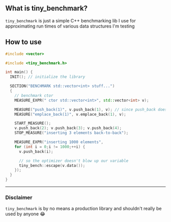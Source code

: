 ## What is tiny_benchmark?

`tiny_benchmark` is just a simple C++ benchmarking lib I use for approximating run times of various data structures I'm testing

## How to use

```cpp
#include <vector>

#include <tiny_benchmark.h>

int main() {
  INIT(); // initialize the library

  SECTION("BENCHMARK std::vector<int> stuff...")
  {
    // benchmark ctor
    MEASURE_EXPR(" ctor std::vector<int>", std::vector<int> v);

    MEASURE("push_back(1)", v.push_back(1), v); // since push_back doesn't return anything we want to escape the vector itself
    MEASURE("emplace_back(1)", v.emplace_back(1), v);

    START_MEASURE();
    v.push_back(2); v.push_back(3); v.push_back(4);
    STOP_MEASURE("inserting 3 elements back-to-back");

    MEASURE_EXPR("inserting 1000 elements",
    for (int i = 0;i != 1000;++i) {
      v.push_back(i);

      // so the optimizer doesn't blow up our variable
      tiny_bench::escape(v.data());
    });
  }
}
```

---

### Disclaimer

`tiny_benchmark` is by no means a production library and shouldn't really be used by anyone :joy: